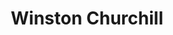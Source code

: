---
title: "Winston Churchill"
hashtag: "winston-churchill"
tags:
  - Politician
  - Prime Minister
  - Human Being
---